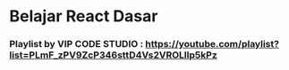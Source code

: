<h1>Belajar React Dasar</h1>
<h3>Playlist by VIP CODE STUDIO : <a href="https://youtube.com/playlist?list=PLmF_zPV9ZcP346sttD4Vs2VROLlIp5kPz">https://youtube.com/playlist?list=PLmF_zPV9ZcP346sttD4Vs2VROLlIp5kPz</a></h3>
